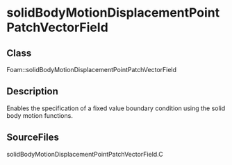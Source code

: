 # solidBodyMotionDisplacementPointPatchVectorField 
## Class
Foam::solidBodyMotionDisplacementPointPatchVectorField

## Description
Enables the specification of a fixed value boundary condition using the
solid body motion functions.

## SourceFiles
solidBodyMotionDisplacementPointPatchVectorField.C

